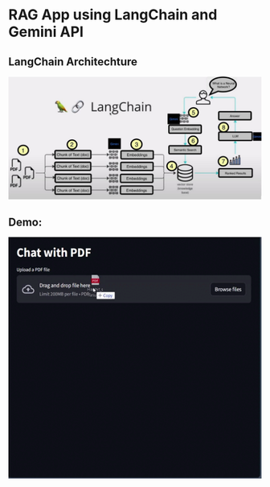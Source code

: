 # RAG App using LangChain and Gemini API

## LangChain Architechture
<img src="https://github.com/iamrajharshit/RAGapps/blob/main/assets/img/LangChain%20for%20RAG.jpg">


## Demo:

<img src="https://github.com/iamrajharshit/RAGapps/blob/main/assets/Demo.gif" width="720" height="480" />
